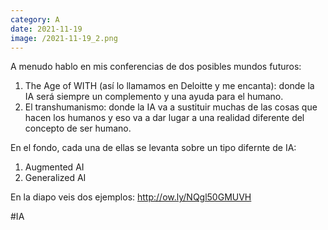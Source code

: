 ```yaml
--- 
category: A 
date: 2021-11-19 
image: /2021-11-19_2.png 
--- 
```


A menudo hablo en mis conferencias de dos posibles mundos futuros: 

1) The Age of WITH (así lo llamamos en Deloitte y me encanta): donde la IA será siempre un complemento y una ayuda para el humano. 
2) El transhumanismo: donde la IA va a sustituir muchas de las cosas que hacen los humanos y eso va a dar lugar a una realidad diferente del concepto de ser humano. 

En el fondo, cada una de ellas se levanta sobre un tipo difernte de IA:

1) Augmented AI
2) Generalized AI

En la diapo veis dos ejemplos: http://ow.ly/NQgl50GMUVH

#IA